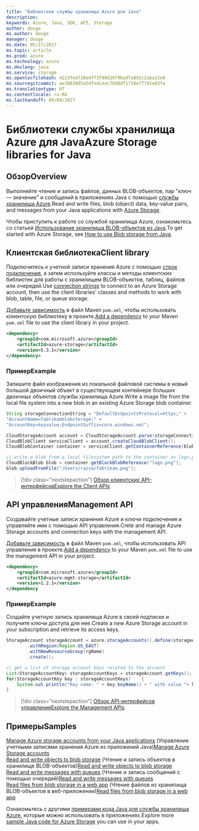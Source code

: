 ```yaml
---
title: "Библиотеки службы хранилища Azure для Java"
description: 
keywords: Azure, Java, SDK, API, Storage
author: douge
ms.author: douge
manager: douge
ms.date: 05/17/2017
ms.topic: article
ms.prod: azure
ms.technology: azure
ms.devlang: java
ms.service: storage
ms.openlocfilehash: 4223fed718e4ff3f89d3979ba97a892c2aba12e8
ms.sourcegitcommit: ae39830d5a54fedceac78d8df1718e77741e03fa
ms.translationtype: HT
ms.contentlocale: ru-RU
ms.lasthandoff: 09/09/2017
---
```

# <a name="azure-storage-libraries-for-java"></a><span data-ttu-id="11765-103">Библиотеки службы хранилища Azure для Java</span><span class="sxs-lookup"><span data-stu-id="11765-103">Azure Storage libraries for Java</span></span>

## <a name="overview"></a><span data-ttu-id="11765-104">Обзор</span><span class="sxs-lookup"><span data-stu-id="11765-104">Overview</span></span>

<span data-ttu-id="11765-105">Выполняйте чтение и запись файлов, данных BLOB-объектов, пар "ключ — значение" и сообщений в приложениях Java с помощью [службы хранилища Azure](/azure/storage/storage-introduction).</span><span class="sxs-lookup"><span data-stu-id="11765-105">Read and write files, blob (object) data, key-value pairs, and messages from your Java applications with [Azure Storage](/azure/storage/storage-introduction).</span></span>

<span data-ttu-id="11765-106">Чтобы приступить к работе со службой хранилища Azure, ознакомьтесь со статьей [Использование хранилища BLOB-объектов из Java](/azure/storage/storage-java-how-to-use-blob-storage).</span><span class="sxs-lookup"><span data-stu-id="11765-106">To get started with Azure Storage, see [How to use Blob storage from Java](/azure/storage/storage-java-how-to-use-blob-storage).</span></span>

## <a name="client-library"></a><span data-ttu-id="11765-107">Клиентская библиотека</span><span class="sxs-lookup"><span data-stu-id="11765-107">Client library</span></span>

<span data-ttu-id="11765-108">Подключитесь к учетной записи хранения Azure с помощью [строк подключения](/azure/storage/storage-create-storage-account#manage-your-storage-account), а затем используйте классы и методы клиентских библиотек для работы с хранилищем BLOB-объектов, таблиц, файлов или очередей.</span><span class="sxs-lookup"><span data-stu-id="11765-108">Use [connection strings](/azure/storage/storage-create-storage-account#manage-your-storage-account) to connect to an Azure Storage account, then use the client libraries' classes and methods to work with blob, table, file, or queue storage.</span></span> 

<span data-ttu-id="11765-109">[Добавьте зависимость](https://maven.apache.org/guides/getting-started/index.html#How_do_I_use_external_dependencies) в файл Maven `pom.xml`, чтобы использовать клиентскую библиотеку в проекте.</span><span class="sxs-lookup"><span data-stu-id="11765-109">[Add a dependency](https://maven.apache.org/guides/getting-started/index.html#How_do_I_use_external_dependencies) to your Maven `pom.xml` file to use the client library in your project.</span></span>   

```XML
<dependency>
    <groupId>com.microsoft.azure</groupId>
    <artifactId>azure-storage</artifactId>
    <version>5.3.1</version>
</dependency>
```   

### <a name="example"></a><span data-ttu-id="11765-110">Пример</span><span class="sxs-lookup"><span data-stu-id="11765-110">Example</span></span>

<span data-ttu-id="11765-111">Запишите файл изображения из локальной файловой системы в новый большой двоичный объект в существующем контейнере больших двоичных объектов службы хранилища Azure.</span><span class="sxs-lookup"><span data-stu-id="11765-111">Write a image file from the local file system into a new blob in an existing Azure Storage blob container.</span></span>


```java
String storageConnectionString = "DefaultEndpointsProtocol=https;" + 
"AccountName=fabrikamblobstorage;" + 
"AccountKey=keyvalue;EndpointSuffix=core.windows.net";

CloudStorageAccount account = CloudStorageAccount.parse(storageConnectionString);
CloudBlobClient serviceClient = account.createCloudBlobClient();
CloudBlobContainer container = serviceClient.getContainerReference(blobContainer);

// write a blob from a local filesystem path to the container as logo.png
CloudBlockBlob blob = container.getBlockBlobReference("logo.png");
blob.uploadFromFile("/Users/raisa/fabrikam.png");
```

> [!div class="nextstepaction"]
> [<span data-ttu-id="11765-112">Обзор клиентских API-интерфейсов</span><span class="sxs-lookup"><span data-stu-id="11765-112">Explore the Client APIs</span></span>](/java/api/overview/azure/storage/clientlibrary)

## <a name="management-api"></a><span data-ttu-id="11765-113">API управления</span><span class="sxs-lookup"><span data-stu-id="11765-113">Management API</span></span>

<span data-ttu-id="11765-114">Создавайте учетные записи хранения Azure и ключи подключения и управляйте ими с помощью API управления.</span><span class="sxs-lookup"><span data-stu-id="11765-114">Crete and manage Azure Storage accounts and connection keys with the management API.</span></span>

<span data-ttu-id="11765-115">[Добавьте зависимость](https://maven.apache.org/guides/getting-started/index.html#How_do_I_use_external_dependencies) в файл Maven `pom.xml`, чтобы использовать API управления в проекте.</span><span class="sxs-lookup"><span data-stu-id="11765-115">[Add a dependency](https://maven.apache.org/guides/getting-started/index.html#How_do_I_use_external_dependencies) to your Maven `pom.xml` file to use the management API in your project.</span></span>  

```XML
<dependency>
    <groupId>com.microsoft.azure</groupId>
    <artifactId>azure-mgmt-storage</artifactId>
    <version>1.2.1</version>
</dependency
```   

### <a name="example"></a><span data-ttu-id="11765-116">Пример</span><span class="sxs-lookup"><span data-stu-id="11765-116">Example</span></span>

<span data-ttu-id="11765-117">Создайте учетную запись хранилища Azure в своей подписке и получите ключи доступа для нее.</span><span class="sxs-lookup"><span data-stu-id="11765-117">Create a new Azure Storage account in your subscription and retrieve its access keys.</span></span>

```java
StorageAccount storageAccount = azure.storageAccounts().define(storageAccountName)
        .withRegion(Region.US_EAST)
        .withNewResourceGroup(rgName)
        .create();

// get a list of storage account keys related to the account
List<StorageAccountKey> storageAccountKeys = storageAccount.getKeys();
for(StorageAccountKey key : storageAccountKeys)    {
    System.out.println("Key name: " + key.keyName() + " with value "+ key.value());
}
```

> [!div class="nextstepaction"]
> [<span data-ttu-id="11765-118">Обзор API-интерфейсов управления</span><span class="sxs-lookup"><span data-stu-id="11765-118">Explore the Management APIs</span></span>](/java/api/overview/azure/storage/managementapi)


## <a name="samples"></a><span data-ttu-id="11765-119">Примеры</span><span class="sxs-lookup"><span data-stu-id="11765-119">Samples</span></span>

<span data-ttu-id="11765-120">[Manage Azure storage accounts from your Java applications](../docs-ref-conceptual/java-sdk-manage-storage-accounts.md)   (Управление учетными записями хранения Azure из приложений Java)</span><span class="sxs-lookup"><span data-stu-id="11765-120">[Manage Azure Storage accounts](../docs-ref-conceptual/java-sdk-manage-storage-accounts.md)  </span></span>  
<span data-ttu-id="11765-121">[Read and write objects to blob storage](https://github.com/Azure-Samples/storage-blob-java-getting-started)  (Чтение и запись объектов в хранилище BLOB-объектов)</span><span class="sxs-lookup"><span data-stu-id="11765-121">[Read and write objects to blob storage](https://github.com/Azure-Samples/storage-blob-java-getting-started) </span></span>  
<span data-ttu-id="11765-122">[Read and write messages with queues](https://github.com/Azure-Samples/storage-queue-java-getting-started)  (Чтение и запись сообщений с помощью очередей)</span><span class="sxs-lookup"><span data-stu-id="11765-122">[Read and write messages with queues](https://github.com/Azure-Samples/storage-queue-java-getting-started) </span></span>  
<span data-ttu-id="11765-123">[Read files from blob storage in a web app](https://github.com/Azure-Samples/app-service-java-manage-storage-connections-for-web-apps-on-linux) (Чтение файлов из хранилища BLOB-объектов в веб-приложении)</span><span class="sxs-lookup"><span data-stu-id="11765-123">[Read files from blob storage in a web app](https://github.com/Azure-Samples/app-service-java-manage-storage-connections-for-web-apps-on-linux)</span></span>

<span data-ttu-id="11765-124">Ознакомьтесь с другими [примерами кода Java для службы хранилища Azure](https://azure.microsoft.com/resources/samples/?platform=java&term=storage), которые можно использовать в приложениях.</span><span class="sxs-lookup"><span data-stu-id="11765-124">Explore more [sample Java code for Azure Storage](https://azure.microsoft.com/resources/samples/?platform=java&term=storage) you can use in your apps.</span></span>